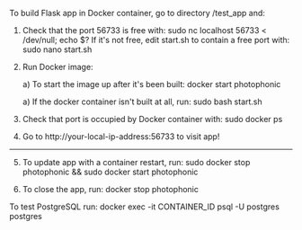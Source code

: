 To build Flask app in Docker container, go to directory /test_app and:

1) Check that the port 56733 is free with:
	sudo nc localhost 56733 < /dev/null; echo $?
   If it's not free, edit start.sh to contain a free port with:
	sudo nano start.sh

2) Run Docker image:

	a) To start the image up after it's been built:
		docker start photophonic
	
	a) If the docker container isn't built at all, run:
		sudo bash start.sh

3) Check that port is occupied by Docker container with:
	sudo docker ps

4) Go to  http://your-local-ip-address:56733 to visit app!

-----------------------------------------------------------------------

5) To update app with a container restart, run:
	sudo docker stop photophonic && sudo docker start photophonic

6) To close the app, run:
	docker stop photophonic


To test PostgreSQL run:
docker exec -it CONTAINER_ID psql -U postgres postgres
